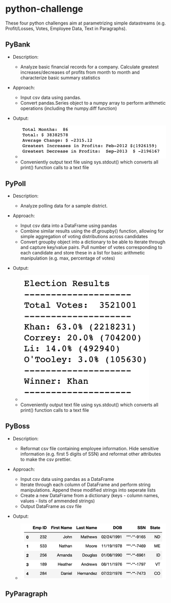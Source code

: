 # python-challenge
These four python challenges aim at parametrizing simple datastreams (e.g. Profit/Losses, Votes, Employee Data, Text in Paragraphs). 

## PyBank
* Description:
  - Analyze basic financial records for a company. Calculate greatest increases/decreases of profits from month to month and 
  characterize basic summary statistics
  
* Approach: 
  - Input csv data using pandas. 
  - Convert pandas.Series object to a numpy array to perform arithmetic operations (including the numpy.diff function)

* Output: 
  - ![](Images/PyBank.png)
  - Conveniently output text file using sys.stdout() which converts all print() function calls to a text file

## PyPoll
* Description: 
  - Analyze polling data for a sample district. 
  
* Approach: 
  - Input csv data into a DataFrame using pandas
  - Combine similar results using the df.groupby() function, allowing for simple aggregation of voting distributions across candidates
  - Convert groupby object into a dictionary to be able to iterate through and capture key/value pairs. Pull number of votes corresponding to each candidate and store these in a list for basic arithmetic manipulation (e.g. max, percentage of votes)
  
* Output: 
  - ![](Images/PyPoll.png)
  - Conveniently output text file using sys.stdout() which converts all print() function calls to a text file
  
## PyBoss
* Description:
  - Reformat csv file containing employee information. Hide sensitive information (e.g. first 5 digits of SSN) and reformat other attributes to make the csv prettier. 
  
* Approach:
  - Input csv data using pandas as a DataFrame
  - Iterate through each column of DataFrame and perform string manipulations. Append these modified strings into seperate lists
  - Create a new DataFrame from a dictionary (keys - column names, values - lists of ammended strings)
  - Output DataFrame as csv file

* Output: 
  - ![](Images/PyBoss.png)
 

## PyParagraph
